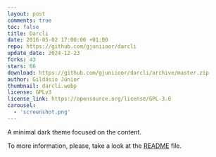 ```yaml
---
layout: post
comments: true
toc: false
title: Darcli
date: 2016-05-02 17:00:00 +01:00
repo: https://github.com/gjuniioor/darcli
update_date: 2024-12-23
forks: 43
stars: 66
download: https://github.com/gjuniioor/darcli/archive/master.zip
author: Gildásio Júnior
thumbnail: darcli.webp
license: GPLv3
license_link: https://opensource.org/license/GPL-3.0
carousel:
  - 'screenshot.png'
---
```


A minimal dark theme focused on the content.

To more information, please, take a look at the [README](https://github.com/gjuniioor/darcli/) file.
